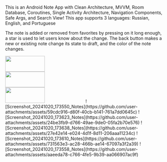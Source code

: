 This is an Android Note App with Clean Architecture, MVVM, Room Database, Coroutines, Single Activity Architecture, Navigation Components, Safe Args, and Search View!
This app supports 3 languages: Russian, English, and Portuguese

The note is added or removed from favorites by pressing on it long enough, a star is used to let users know about the change. The back button makes a new or existing note change its state to draft, and the color of the note changes.

<img src= "https://github.com/user-attachments/assets/0ba5dc64-f119-4eb4-85a2-91bdbc8b2cfb" width="50%" height="50">

<img src= "https://github.com/user-attachments/assets/18bbe92e-028b-4cdc-9218-fd73a200fac2" width="50%" height="50">

<img src= "https://github.com/user-attachments/assets/ddc6ebed-c613-4843-95d2-71c8177280a6" width="50%" height="50">
![Screenshot_20241020_173550_Notes](https://github.com/user-attachments/assets/59cdc916-d80f-40cb-b141-761a7dd0645c)
![Screenshot_20241020_173623_Notes](https://github.com/user-attachments/assets/24be3fb9-d766-49ae-9de0-05fa2b70e576)
![Screenshot_20241020_173638_Notes](https://github.com/user-attachments/assets/27e42e14-e024-4d1f-8d11-206aaa11234c)
![Screenshot_20241020_173610_Notes](https://github.com/user-attachments/assets/731563e3-ac28-466b-ae14-67097a3f2a39)
![Screenshot_20241020_173558_Notes](https://github.com/user-attachments/assets/aaeeda78-c766-4fe5-9b39-aa066907ac9f)
